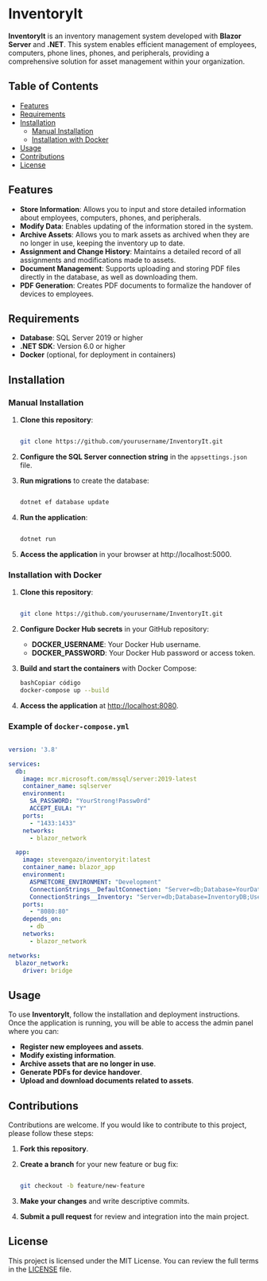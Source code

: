 # InventoryIt

**InventoryIt** is an inventory management system developed with **Blazor Server** and **.NET**. This system enables efficient management of employees, computers, phone lines, phones, and peripherals, providing a comprehensive solution for asset management within your organization.

## Table of Contents

- [Features](notion://www.notion.so/2673b766a7914d97b83fc1ef809e97a2#features)
- [Requirements](notion://www.notion.so/2673b766a7914d97b83fc1ef809e97a2#requirements)
- [Installation](notion://www.notion.so/2673b766a7914d97b83fc1ef809e97a2#installation)
    - [Manual Installation](notion://www.notion.so/2673b766a7914d97b83fc1ef809e97a2#manual-installation)
    - [Installation with Docker](notion://www.notion.so/2673b766a7914d97b83fc1ef809e97a2#installation-with-docker)
- [Usage](notion://www.notion.so/2673b766a7914d97b83fc1ef809e97a2#usage)
- [Contributions](notion://www.notion.so/2673b766a7914d97b83fc1ef809e97a2#contributions)
- [License](notion://www.notion.so/2673b766a7914d97b83fc1ef809e97a2#license)

## Features

- **Store Information**: Allows you to input and store detailed information about employees, computers, phones, and peripherals.
- **Modify Data**: Enables updating of the information stored in the system.
- **Archive Assets**: Allows you to mark assets as archived when they are no longer in use, keeping the inventory up to date.
- **Assignment and Change History**: Maintains a detailed record of all assignments and modifications made to assets.
- **Document Management**: Supports uploading and storing PDF files directly in the database, as well as downloading them.
- **PDF Generation**: Creates PDF documents to formalize the handover of devices to employees.

## Requirements

- **Database**: SQL Server 2019 or higher
- **.NET SDK**: Version 6.0 or higher
- **Docker** (optional, for deployment in containers)

## Installation

### Manual Installation

1. **Clone this repository**:
    
    ```bash
    
    git clone https://github.com/yourusername/InventoryIt.git
    
    ```
    
2. **Configure the SQL Server connection string** in the `appsettings.json` file.
3. **Run migrations** to create the database:
    
    ```bash
   
    dotnet ef database update
    
    ```
    
4. **Run the application**:
    
    ```bash
    
    dotnet run
    
    ```
    
5. **Access the application** in your browser at http://localhost:5000.

### Installation with Docker

1. **Clone this repository**:
    
    ```bash
    
    git clone https://github.com/yourusername/InventoryIt.git
    
    ```
    
2. **Configure Docker Hub secrets** in your GitHub repository:
    - **DOCKER_USERNAME**: Your Docker Hub username.
    - **DOCKER_PASSWORD**: Your Docker Hub password or access token.
3. **Build and start the containers** with Docker Compose:
    
    ```bash
    bashCopiar código
    docker-compose up --build
    
    ```
    
4. **Access the application** at [http://localhost:8080](http://localhost:8080/).

### Example of `docker-compose.yml`

```yaml

version: '3.8'

services:
  db:
    image: mcr.microsoft.com/mssql/server:2019-latest
    container_name: sqlserver
    environment:
      SA_PASSWORD: "YourStrong!Passw0rd"
      ACCEPT_EULA: "Y"
    ports:
      - "1433:1433"
    networks:
      - blazor_network

  app:
    image: stevengazo/inventoryit:latest
    container_name: blazor_app
    environment:
      ASPNETCORE_ENVIRONMENT: "Development"
      ConnectionStrings__DefaultConnection: "Server=db;Database=YourDatabaseName;User Id=sa;Password=YourStrong!Passw0rd;"
      ConnectionStrings__Inventory: "Server=db;Database=InventoryDB;User Id=sa;Password=YourStrong!Passw0rd;"
    ports:
      - "8080:80"
    depends_on:
      - db
    networks:
      - blazor_network

networks:
  blazor_network:
    driver: bridge

```

## Usage

To use **InventoryIt**, follow the installation and deployment instructions. Once the application is running, you will be able to access the admin panel where you can:

- **Register new employees and assets**.
- **Modify existing information**.
- **Archive assets that are no longer in use**.
- **Generate PDFs for device handover**.
- **Upload and download documents related to assets**.

## Contributions

Contributions are welcome. If you would like to contribute to this project, please follow these steps:

1. **Fork this repository**.
2. **Create a branch** for your new feature or bug fix:
    
    ```bash
    
    git checkout -b feature/new-feature
    
    ```
    
3. **Make your changes** and write descriptive commits.
4. **Submit a pull request** for review and integration into the main project.

## License

This project is licensed under the MIT License. You can review the full terms in the [LICENSE](notion://www.notion.so/LICENSE) file.
